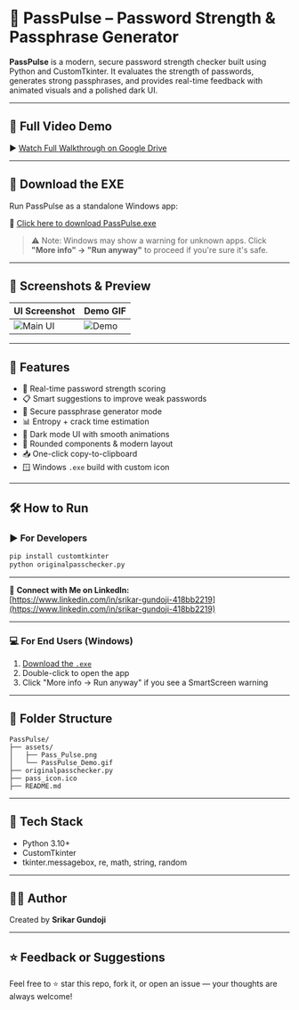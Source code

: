 # 🔐 PassPulse – Password Strength & Passphrase Generator

**PassPulse** is a modern, secure password strength checker built using Python and CustomTkinter. It evaluates the strength of passwords, generates strong passphrases, and provides real-time feedback with animated visuals and a polished dark UI.

---

## 🎥 Full Video Demo  
▶️ [Watch Full Walkthrough on Google Drive](https://drive.google.com/file/d/1NQA0cMhAh4ROj4CmygdUGjM1hKPPWZ0B/view?usp=sharing)

---

## 💾 Download the EXE  
Run PassPulse as a standalone Windows app:

🔗 [Click here to download PassPulse.exe](https://drive.google.com/file/d/1U2gxXDifezKzb1-kjOpu0h2_xOMYPE7L/view?usp=drive_link)

> ⚠️ Note: Windows may show a warning for unknown apps. Click **"More info" → "Run anyway"** to proceed if you're sure it's safe.

---

## 📸 Screenshots & Preview

| UI Screenshot | Demo GIF |
|---------------|----------|
| ![Main UI](./assets/Pass_Pulse.png) | ![Demo](./assets/PassPulse_Demo.gif) |

---

## 🚀 Features

- 🔐 Real-time password strength scoring  
- 📋 Smart suggestions to improve weak passwords  
- 🔁 Secure passphrase generator mode  
- 📊 Entropy + crack time estimation  
- 🌙 Dark mode UI with smooth animations  
- 🎨 Rounded components & modern layout  
- 📥 One-click copy-to-clipboard  
- 🪟 Windows `.exe` build with custom icon  

---

## 🛠 How to Run

### ▶ For Developers
```bash
pip install customtkinter
python originalpasschecker.py
```

---

🔗 **Connect with Me on LinkedIn:**  
[https://www.linkedin.com/in/srikar-gundoji-418bb2219](https://www.linkedin.com/in/srikar-gundoji-418bb2219)

---

### 💻 For End Users (Windows)
1. [Download the `.exe`](https://drive.google.com/file/d/1U2gxXDifezKzb1-kjOpu0h2_xOMYPE7L/view?usp=drive_link)  
2. Double-click to open the app  
3. Click "More info → Run anyway" if you see a SmartScreen warning  

---

## 📁 Folder Structure

```
PassPulse/
├── assets/
│   ├── Pass_Pulse.png
│   └── PassPulse_Demo.gif
├── originalpasschecker.py
├── pass_icon.ico
├── README.md
```

---

## 🧰 Tech Stack

- Python 3.10+
- CustomTkinter
- tkinter.messagebox, re, math, string, random

---

## 👨‍💻 Author

Created by **Srikar Gundoji**

---

## ⭐ Feedback or Suggestions

Feel free to ⭐ star this repo, fork it, or open an issue — your thoughts are always welcome!

